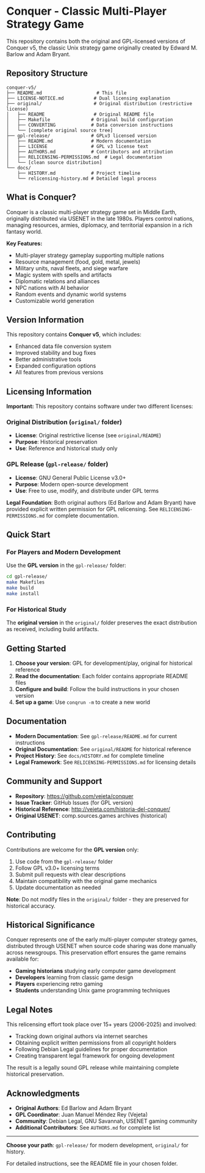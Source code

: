 # Conquer - Classic Multi-Player Strategy Game

This repository contains both the original and GPL-licensed versions of Conquer v5, the classic Unix strategy game originally created by Edward M. Barlow and Adam Bryant.

## Repository Structure

```
conquer-v5/
├── README.md                    # This file
├── LICENSE-NOTICE.md           # Dual licensing explanation
├── original/                   # Original distribution (restrictive license)
│   ├── README                  # Original README file
│   ├── Makefile               # Original build configuration
│   ├── CONVERTING             # Data conversion instructions
│   └── [complete original source tree]
├── gpl-release/               # GPLv3 licensed version
│   ├── README.md              # Modern documentation
│   ├── LICENSE                # GPL v3 license text
│   ├── AUTHORS.md             # Contributors and attribution
│   ├── RELICENSING-PERMISSIONS.md  # Legal documentation
│   └── [clean source distribution]
└── docs/
    ├── HISTORY.md             # Project timeline
    └── relicensing-history.md # Detailed legal process
```

## What is Conquer?

Conquer is a classic multi-player strategy game set in Middle Earth, originally distributed via USENET in the late 1980s. Players control nations, managing resources, armies, diplomacy, and territorial expansion in a rich fantasy world.

**Key Features:**
- Multi-player strategy gameplay supporting multiple nations
- Resource management (food, gold, metal, jewels)
- Military units, naval fleets, and siege warfare
- Magic system with spells and artifacts
- Diplomatic relations and alliances
- NPC nations with AI behavior
- Random events and dynamic world systems
- Customizable world generation

## Version Information

This repository contains **Conquer v5**, which includes:
- Enhanced data file conversion system
- Improved stability and bug fixes
- Better administrative tools
- Expanded configuration options
- All features from previous versions

## Licensing Information

**Important:** This repository contains software under two different licenses:

### Original Distribution (`original/` folder)
- **License**: Original restrictive license (see `original/README`)
- **Purpose**: Historical preservation
- **Use**: Reference and historical study only

### GPL Release (`gpl-release/` folder)  
- **License**: GNU General Public License v3.0+
- **Purpose**: Modern open-source development
- **Use**: Free to use, modify, and distribute under GPL terms

**Legal Foundation**: Both original authors (Ed Barlow and Adam Bryant) have provided explicit written permission for GPL relicensing. See `RELICENSING-PERMISSIONS.md` for complete documentation.

## Quick Start

### For Players and Modern Development
Use the **GPL version** in the `gpl-release/` folder:

```bash
cd gpl-release/
make Makefiles
make build
make install
```

### For Historical Study
The **original version** in the `original/` folder preserves the exact distribution as received, including build artifacts.

## Getting Started

1. **Choose your version**: GPL for development/play, original for historical reference
2. **Read the documentation**: Each folder contains appropriate README files
3. **Configure and build**: Follow the build instructions in your chosen version
4. **Set up a game**: Use `conqrun -m` to create a new world

## Documentation

- **Modern Documentation**: See `gpl-release/README.md` for current instructions
- **Original Documentation**: See `original/README` for historical reference  
- **Project History**: See `docs/HISTORY.md` for complete timeline
- **Legal Framework**: See `RELICENSING-PERMISSIONS.md` for licensing details

## Community and Support

- **Repository**: https://github.com/vejeta/conquer
- **Issue Tracker**: GitHub Issues (for GPL version)
- **Historical Reference**: http://vejeta.com/historia-del-conquer/
- **Original USENET**: comp.sources.games archives (historical)

## Contributing

Contributions are welcome for the **GPL version** only:

1. Use code from the `gpl-release/` folder
2. Follow GPL v3.0+ licensing terms
3. Submit pull requests with clear descriptions
4. Maintain compatibility with the original game mechanics
5. Update documentation as needed

**Note**: Do not modify files in the `original/` folder - they are preserved for historical accuracy.

## Historical Significance

Conquer represents one of the early multi-player computer strategy games, distributed through USENET when source code sharing was done manually across newsgroups. This preservation effort ensures the game remains available for:

- **Gaming historians** studying early computer game development
- **Developers** learning from classic game design
- **Players** experiencing retro gaming
- **Students** understanding Unix game programming techniques

## Legal Notes

This relicensing effort took place over 15+ years (2006-2025) and involved:
- Tracking down original authors via internet searches
- Obtaining explicit written permissions from all copyright holders
- Following Debian Legal guidelines for proper documentation
- Creating transparent legal framework for ongoing development

The result is a legally sound GPL release while maintaining complete historical preservation.

## Acknowledgments

- **Original Authors**: Ed Barlow and Adam Bryant
- **GPL Coordinator**: Juan Manuel Méndez Rey (Vejeta)
- **Community**: Debian Legal, GNU Savannah, USENET gaming community
- **Additional Contributors**: See `AUTHORS.md` for complete list

---

**Choose your path**: `gpl-release/` for modern development, `original/` for history.

For detailed instructions, see the README file in your chosen folder.